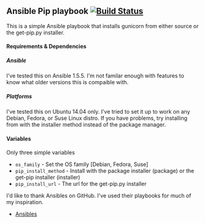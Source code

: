 ## Ansible Pip playbook [![Build Status](https://travis-ci.org/mbasanta/gunicorn.png)](https://travis-ci.org/mbasanta/gunicorn)

This is a simple Ansible playbook that installs gunicorn from either source or the
get-pip.py installer.


#### Requirements & Dependencies

##### Ansible

I've tested this on Ansible 1.5.5. I'm not familar enough with features to know
what older versions this is compaible with.


##### Platforms

I've tested this on Ubuntu 14.04 only. I've tried to set it up to work on any
Debian, Fedora, or Suse Linux distro. If you have problems, try installing from
with the installer method instead of the package manager.


#### Variables
Only three simple variables

- `os_family` - Set the OS family [Debian, Fedora, Suse]
- `pip_install_method` - Install with the package installer (package) or the get-pip installer (installer)
- `pip_install_url` - The url for the get-pip.py installer


I'd like to thank Ansibles on GitHub. I've used their playbooks for much of my
inspiration.
- [Ansibles](https://github.com/Ansibles)
